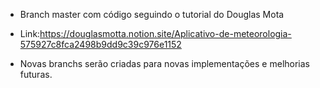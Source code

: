 - Branch master com código seguindo o tutorial do Douglas Mota
- Link:https://douglasmotta.notion.site/Aplicativo-de-meteorologia-575927c8fca2498b9dd9c39c976e1152

- Novas branchs serão criadas para novas implementações e melhorias futuras.
